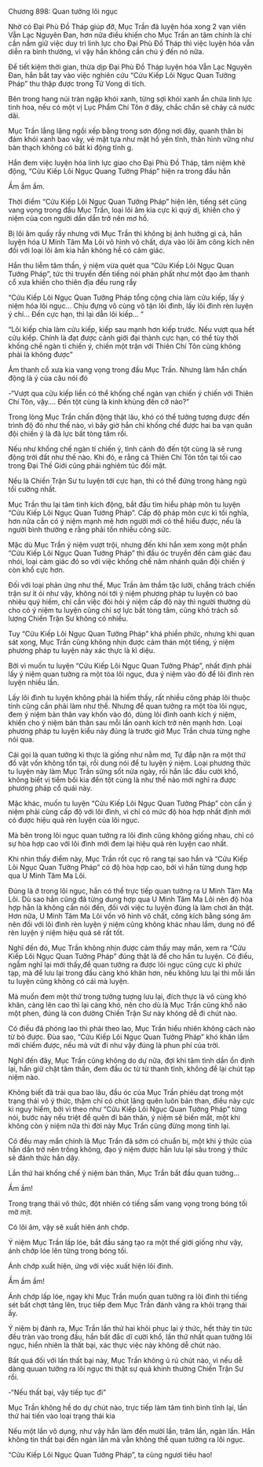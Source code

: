 




Chương 898: Quan tưởng lôi ngục


Nhờ có Đại Phù Đồ Tháp giúp đỡ, Mục Trần đã luyện hóa xong 2 vạn viên Vẫn Lạc Nguyên Đan, hơn nữa điều khiến cho Mục Trần an tâm chính là chỉ cần nắm giữ việc duy trì linh lực cho Đại Phù Đồ Tháp thì việc luyện hóa vẫn diễn ra bình thường, vì vậy hắn không cần chú ý đến nó nữa.

Để tiết kiệm thời gian, thừa dịp Đại Phù Đồ Tháp luyện hóa Vẫn Lạc Nguyên Đan, hắn bắt tay vào việc nghiên cứu “Cửu Kiếp Lôi Ngục Quan Tưởng Pháp” thu thập được trong Tử Vong di tích.

Bên trong hang núi tràn ngập khói xanh, từng sợi khói xanh ẩn chứa linh lực tinh hoa, nếu có một vị Lục Phẩm Chí Tôn ở đây, chắc chắn sẽ chảy cả nước dãi.

Mục Trần lẳng lặng ngồi xếp bằng trong sơn động nơi đây, quanh thân bị đám khói xanh bao vây, vẻ mặt tựa như mặt hồ yên tĩnh, thân hình vững như bàn thạch không có bất kì động tĩnh g.

Hắn đem việc luyện hóa linh lực giao cho Đại Phù Đồ Tháp, tâm niệm khẽ động, “Cửu Kiếp Lôi Ngục Quang Tưởng Pháp” hiện ra trong đầu hắn

Ầm ầm ầm.

Thời điểm “Cửu Kiếp Lôi Ngục Quan Tưởng Pháp” hiện lên, tiếng sét cũng vang vọng trong đầu Mục Trần, loại lôi âm kia cực kì quỷ dị, khiến cho ý niệm của con người dần dần trở nên mơ hồ.

Bị lôi âm quấy rầy nhưng với Mục Trần thì không bị ảnh hưởng gì cả, hắn luyện hóa U Minh Tâm Ma Lôi vô hình vô chất, dựa vào lôi âm công kích nên đối với loại lôi âm kia hắn không hề có cảm giác.

Hắn thu liễm tâm thần, ý niệm vừa quét qua “Cửu Kiếp Lôi Ngục Quan Tưởng Pháp”, tức thì truyến đến tiếng nói phản phất như một đạo âm thanh cổ xưa khiến cho thiên địa đều rung rẩy

“Cửu Kiếp Lôi Ngục Quan Tưởng Pháp tổng cộng chia làm cửu kiếp, lấy ý niệm hóa lôi ngục… Chịu đựng vô cùng vô tận lôi đình, lấy lôi đình rèn luyện ý chí… Đến cực hạn, thì lại dẫn lôi kiếp… ”

“Lôi kiếp chia làm cửu kiếp, kiếp sau mạnh hơn kiếp trước. Nếu vượt qua hết cửu kiếp. Chính là đạt được cảnh giới đại thành cực hạn, có thể tùy thời khống chế ngàn tỉ chiến ý, chiến một trận với Thiên Chí Tôn cũng không phải là không được”

Âm thanh cổ xưa kia vang vọng trong đầu Mục Trần. Nhưng làm hắn chấn động là ý của câu nói đó

-“Vượt qua cửu kiếp liền có thể khống chế ngàn vạn chiến ý chiến với Thiên Chí Tôn, vậy…. Đến tột cùng là kinh khủng đến cỡ nào?”

Trong lòng Mục Trần chấn động thật lâu, khó có thể tưởng tượng được đến trình độ đó như thế nào, vì bây giờ hắn chỉ khống chế được hai ba vạn quân đội chiến ý là đã lực bất tòng tâm rồi.

Nếu như khống chế ngàn tỉ chiến ý, tình cảnh đó đến tột cùng là sẽ rung động trời đất như thế nào. Khi đó, e rằng cả Thiên Chí Tôn tồn tại tối cao trong Đại Thế Giới cũng phải nghiêm túc đối mặt.

Nếu là Chiến Trận Sư tu luyện tới cực hạn, thì có thể đứng trong hàng ngũ tối cường nhất.

Mục Trần thu lại tâm tình kích động, bắt đầu tìm hiểu pháp môn tu luyện “Cửu Kiếp Lôi Ngục Quan Tưởng Pháp”. Cấp độ pháp môn cực kì tối nghĩa, hơn nữa cần có ý niệm mạnh mẽ hơn người mới có thể hiểu được, nếu là người bình thường e rằng phải tốn nhiều công sức.

Mặc dù Mục Trần ý niệm vượt trội, nhưng đến khi hắn xem xong một phần “Cửu Kiếp Lôi Ngục Quan Tưởng Pháp” thì đầu óc truyền đến cảm giác đau nhói, loại cảm giác đó so với việc khống chế năm nhánh quân đội chiến ý còn khổ cực hơn.

Đối với loại phản ứng như thế, Mục Trần âm thầm tặc lưỡi, chẳng trách chiến trận sư ít ỏi như vậy, không nói tới ý niệm phương pháp tu luyện có bao nhiêu quý hiếm, chỉ cần việc đòi hỏi ý niệm cấp độ này thì người thường dù cho có ý niệm tu luyện cũng chỉ sợ lực bất tòng tâm, cũng khó trách số lượng Chiến Trận Sư không có nhiều.

Tuy “Cửu Kiếp Lôi Ngục Quan Tưởng Pháp” khá phiền phức, nhưng khi quan sát xong, Mục Trần cũng không nhịn được cảm thán một tiếng, ý niệm phương pháp tu luyện này xác thực là kì diệu.

Bởi vì muốn tu luyện “Cửu Kiếp Lôi Ngục Quan Tưởng Pháp”, nhất định phải lấy ý niệm quan tưởng ra một tòa lôi ngục, đưa ý niệm vào đó để lôi đình rèn luyện nhiều lần.

Lấy lôi đình tu luyện không phải là hiếm thấy, rất nhiều công pháp lôi thuộc tính cũng cần phải làm như thế. Nhưng để quan tưởng ra một tòa lôi ngục, đem ý niệm bản thân vay khốn vào đó, dùng lôi đình oanh kích ý niệm, khiến cho ý niệm bản thân sau mỗi lần oanh kích trở nên mạnh hơn. Loại phương pháp tu luyện kiểu này đúng là trước giờ Mục Trần chưa từng nghe nói qua.

Cái gọi là quan tưởng kì thực là giống như nằm mơ, Tự đắp nặn ra một thứ đồ vật vốn không tồn tại, rồi dung nói để tu luyện ý niệm. Loại phương thức tu luyện này làm Mục Trần sửng sốt nửa ngày, rồi hắn lắc đầu cười khổ, không biết vị tiềm bối kia đến tột cùng là như thế nào mới nghĩ ra được phương pháp cổ quái này.

Mặc khác, muốn tu luyện “Cửu Kiếp Lôi Ngục Quan Tưởng Pháp” còn cần ý niệm phải cùng cấp độ với lôi đình, vì chỉ có mức độ hòa hợp nhất định mới có được hiệu quả rèn luyện của lôi ngục.

Mà bên trong lôi ngục quan tưởng ra lôi đình cũng không giống nhau, chỉ có sự hòa hợp cao với lôi đình mới đem lại hiệu quả rèn luyện cao nhất.

Khi nhìn thấy điểm này, Mục Trần rốt cục rõ rang tại sao hắn và “Cửu Kiếp Lôi Ngục Quan Tưởng Pháp” có độ hòa hợp cao, bởi vì hắn từng dung hợp qua U Minh Tâm Ma Lôi.

Đúng là ở trong lôi ngục, hắn có thể trực tiếp quan tưởng ra U Minh Tâm Ma Lôi. Dù sao hắn cũng đã từng dung hợp qua U Minh Tâm Ma Lôi nên độ hòa hợp hẳn là không cần nói đến, đối với việc tu luyện đúng là làm chơi ăn thật. Hơn nữa, U Minh Tâm Ma Lôi vốn vô hình vô chất, công kích bằng sóng âm nên đối với lôi đình rèn luyện ý niệm cũng không khác nhau lắm, dung nó để rèn luyện ý niệm hiệu quả sẽ rất tốt.

Nghĩ đến đó, Mục Trần không nhịn được cảm thấy may mắn, xem ra “Cửu Kiếp Lôi Ngục Quan Tưởng Pháp” đúng thật là để cho hắn tu luyện. Có điều, ngẫm nghĩ lại mới thấy,để quan tưởng ra được lôi ngục cũng cực kì phức tạp, mà để lưu lại trong đầu càng khó khăn hơn, nếu không lưu lại thì mỗi lần tu luyện cũng không có cái mà luyện.

Mà muốn đem một thứ trong tưởng tượng lưu lại, đích thực là vô cùng khó khăn, càng lên cao thì lại càng khó, nên cho dù là Mục Trần cũng khổ não một phen, đúng là con đường Chiến Trận Sư này không dễ đi chút nào.

Có điều đã phóng lao thì phải theo lao, Mục Trần hiểu nhiên không cách nào từ bỏ được. Đùa sao, “Cửu Kiếp Lôi Ngục Quan Tưởng Pháp” khó khăn lắm mới chiếm được, nếu mà vứt đi như vậy đúng là phun phí của trời.

Nghĩ đến đây, Mục Trần cũng không do dự nữa, đợi khi tâm tình dần ổn định lại, hắn giữ chặt tâm thần, đem đầu óc từ từ thanh tĩnh, không để lại chút tạp niệm nào.

Không biết đã trải qua bao lâu, đầu óc của Mục Trần phiêu dạt trong một trạng thái vô ý thức, thậm chí có chút lãng quên luôn bản than, điều này cực kì nguy hiểm, bởi vì theo như “Cửu Kiếp Lôi Ngục Quan Tưởng Pháp” từng nói, bước này nếu triệt để quên đi bản thân, ý niệm sẽ biến mất, một khi không còn ý niệm nữa thì đời này Mục Trần cũng đừng mong tỉnh lại.

Có đều may mắn chính là Mục Trần đã sớm có chuẩn bị, một khi ý thức của hắn dần trở nên trống không, đạo ý niệm được hắn lưu lại sâu trong ý thức sẽ đánh thức hắn dậy.

Lần thứ hai khống chế ý niệm bản thân, Mục Trần bắt đầu quan tưởng…

Ầm ầm!

Trong trạng thái vô thức, đột nhiên có tiếng sấm vang vọng trong bóng tối mờ mịt.

Có lôi âm, vậy sẽ xuất hiên ánh chớp.

Ý niệm Mục Trần lấp lóe, bắt đầu sáng tạo ra một thế giới giống như vậy, ánh chớp lóe lên từng trong bóng tối.

Ánh chớp xuất hiện, ứng với việc xuất hiện lôi đình.

Ầm ầm ầm!

Ánh chớp lấp lóe, ngay khi Mục Trần muốn quan tưởng ra lôi đình thì tiếng sét bất chợt tăng lên, trục tiếp đem Mục Trần đánh văng ra khỏi trạng thái ấy.

Ý niệm bị đánh ra, Mục Trần lần thứ hai khôi phục lại ý thức, hết thảy tin tức đều tràn vào trong đầu, hắn bất đắc dĩ cười khổ, lần thứ nhất quan tưởng lôi ngục, hiển nhiên là thất bại, xác thực việc này không dễ chút nào.

Bất quá đối với lần thất bại này, Mục Trần không ủ rủ chút nào, vì nếu dễ dàng quuan tưởng ra lôi ngục thì thật sự quá khinh thường Chiến Trận Sư rồi.

-“Nếu thất bại, vậy tiếp tục đi”

Mục Trần không hề do dự chút nào, trực tiếp làm tâm tình bình tĩnh lại, lần thứ hai tiến vào loại trạng thái kia

Nếu một lần vô dụng, như vậy hắn làm đến mười lần, trăm lần, ngàn lần. Hắn không tin thất bại đến ngàn lần mà vẫn không thể quan tưởng ra lôi ngục.

“Cửu Kiếp Lôi Ngục Quan Tưởng Pháp”, ta cùng ngươi tiêu hao!




